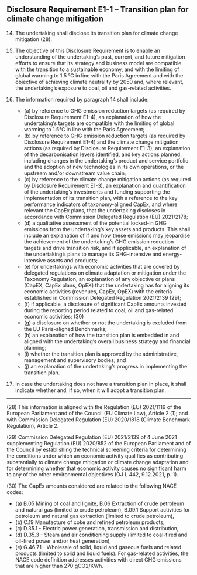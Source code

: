## Disclosure Requirement E1-1 – Transition plan for climate change mitigation

14. The undertaking shall disclose its transition plan for climate change mitigation (28).

15. The objective of this Disclosure Requirement is to enable an understanding of the undertaking’s past, current, and future mitigation efforts to ensure that its strategy and business model are compatible with the transition to a sustainable economy, and with the limiting of global warming to 1.5 °C in line with the Paris Agreement and with the objective of achieving climate neutrality by 2050 and, where relevant, the undertaking’s exposure to coal, oil and gas-related activities.

16. The information required by paragraph 14 shall include:

	- (a) by reference to GHG emission reduction targets (as required by Disclosure Requirement E1-4), an explanation of how the undertaking’s targets are compatible with the limiting of global warming to 1.5°C in line with the Paris Agreement;
	- (b) by reference to GHG emission reduction targets (as required by Disclosure Requirement E1-4) and the climate change mitigation actions (as required by Disclosure Requirement E1-3), an explanation of the decarbonisation levers identified, and key actions planned, including changes in the undertaking’s product and service portfolio and the adoption of new technologies in its own operations, or the upstream and/or downstream value chain;
	- (c) by reference to the climate change mitigation actions (as required by Disclosure Requirement E1-3), an explanation and quantification of the undertaking’s investments and funding supporting the implementation of its transition plan, with a reference to the key performance indicators of taxonomy-aligned CapEx, and where relevant the CapEx plans, that the undertaking discloses in accordance with Commission Delegated Regulation (EU) 2021/2178;
	- (d) a qualitative assessment of the potential locked-in GHG emissions from the undertaking’s key assets and products. This shall include an explanation of if and how these emissions may jeopardise the achievement of the undertaking’s GHG emission reduction targets and drive transition risk, and if applicable, an explanation of the undertaking’s plans to manage its GHG-intensive and energy-intensive assets and products;
	- (e) for undertakings with economic activities that are covered by delegated regulations on climate adaptation or mitigation under the Taxonomy Regulation, an explanation of any objective or plans (CapEX, CapEx plans, OpEX) that the undertaking has for aligning its economic activities (revenues, CapEx, OpEX) with the criteria established in Commission Delegated Regulation 2021/2139 (29);
	- (f) if applicable, a disclosure of significant CapEx amounts invested during the reporting period related to coal, oil and gas-related economic activities; (30)
	- (g) a disclosure on whether or not the undertaking is excluded from the EU Paris-aligned Benchmarks;
	- (h) an explanation of how the transition plan is embedded in and aligned with the undertaking’s overall business strategy and financial planning;
	- (i) whether the transition plan is approved by the administrative, management and supervisory bodies; and
	- (j) an explanation of the undertaking’s progress in implementing the transition plan.

17. In case the undertaking does not have a transition plan in place, it shall indicate whether and, if so, when it will adopt a transition plan.

---

(28) This information is aligned with the Regulation (EU) 2021/1119 of the European Parliament and of the Council (EU Climate Law), Article 2 (1); and with Commission Delegated Regulation (EU) 2020/1818 (Climate Benchmark Regulation), Article 2.

(29) Commission Delegated Regulation (EU) 2021/2139 of 4 June 2021 supplementing Regulation (EU) 2020/852 of the European Parliament and of the Council by establishing the technical screening criteria for determining the conditions under which an economic activity qualifies as contributing substantially to climate change mitigation or climate change adaptation and for determining whether that economic activity causes no significant harm to any of the other environmental objectives (OJ L 442, 9.12.2021, p. 1).

(30) The CapEx amounts considered are related to the following NACE codes:

- (a) B.05 Mining of coal and lignite, B.06 Extraction of crude petroleum and natural gas (limited to crude petroleum), B.09.1 Support activities for petroleum and natural gas extraction (limited to crude petroleum),
- (b) C.19 Manufacture of coke and refined petroleum products,
- (c) D.35.1 - Electric power generation, transmission and distribution,
- (d) D.35.3 - Steam and air conditioning supply (limited to coal-fired and oil-fired power and/or heat generation),
- (e) G.46.71 - Wholesale of solid, liquid and gaseous fuels and related products (limited to solid and liquid fuels). For gas-related activities, the NACE code definition addresses activities with direct GHG emissions that are higher than 270 gCO2/KWh.
